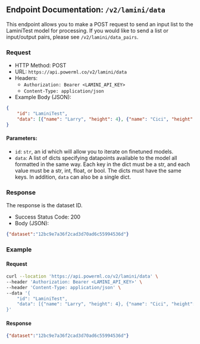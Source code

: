 ## Endpoint Documentation: `/v2/lamini/data`

This endpoint allows you to make a POST request to send an input list to the LaminiTest model for processing.
If you would like to send a list or input/output pairs, please see `/v2/lamini/data_pairs`.

### Request

- HTTP Method: POST
- URL: `https://api.powerml.co/v2/lamini/data`
- Headers:
  - `Authorization: Bearer <LAMINI_API_KEY>`
  - `Content-Type: application/json`
- Example Body (JSON):
```json
{
    "id": "LaminiTest",
    "data": [{"name": "Larry", "height": 4}, {"name": "Cici", "height": 100}]
}
```

#### Parameters:

-   `id`: `str`, an id which will allow you to iterate on finetuned models.
-   `data`: A list of dicts specifying datapoints available to the model all formatted in the same way. Each key in the dict must be a str, and each value must be a str, int, float, or bool.  The dicts must have the same keys.  In addition, `data` can also be a single dict.

### Response

The response is the dataset ID.

- Success Status Code: 200
- Body (JSON):
```json
{"dataset":"12bc9e7a36f2cad3d70ad6c55994536d"}
```

### Example

#### Request

```bash
curl --location 'https://api.powerml.co/v2/lamini/data' \
--header 'Authorization: Bearer <LAMINI_API_KEY>' \
--header 'Content-Type: application/json' \
--data '{
    "id": "LaminiTest",
    "data": [{"name": "Larry", "height": 4}, {"name": "Cici", "height": 100}]
}'
```

#### Response

```json
{"dataset":"12bc9e7a36f2cad3d70ad6c55994536d"}
```